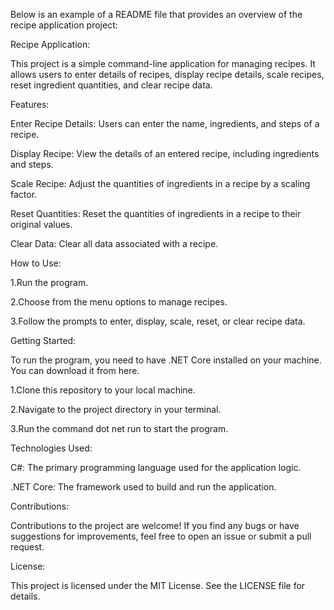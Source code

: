 Below is an example of a README file that provides an overview of the recipe application project: 

Recipe Application: 

 

This project is a simple command-line application for managing recipes. It allows users to enter details of recipes, display recipe details, scale recipes, reset ingredient quantities, and clear recipe data. 

 

Features: 

Enter Recipe Details: Users can enter the name, ingredients, and steps of a recipe. 

Display Recipe: View the details of an entered recipe, including ingredients and steps. 

Scale Recipe: Adjust the quantities of ingredients in a recipe by a scaling factor. 

Reset Quantities: Reset the quantities of ingredients in a recipe to their original values. 

Clear Data: Clear all data associated with a recipe. 

 

How to Use: 

1.Run the program. 

2.Choose from the menu options to manage recipes. 

3.Follow the prompts to enter, display, scale, reset, or clear recipe data. 

 

Getting Started: 

To run the program, you need to have .NET Core installed on your machine. You can download it from here. 

 

1.Clone this repository to your local machine. 

2.Navigate to the project directory in your terminal. 

3.Run the command dot net run to start the program. 

 

Technologies Used: 

 

C#: The primary programming language used for the application logic. 

.NET Core: The framework used to build and run the application. 

 

Contributions: 

Contributions to the project are welcome! If you find any bugs or have suggestions for improvements, feel free to open an issue or submit a pull request. 

 

License:  

This project is licensed under the MIT License. See the LICENSE file for details. 
